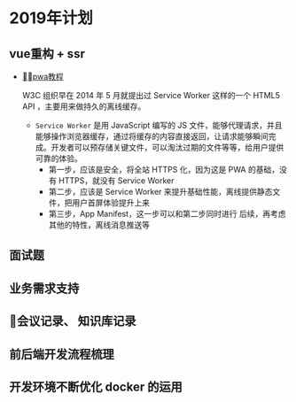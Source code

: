 # 2019年计划
## vue重构 + ssr
-   [pwa教程](https://lavas.baidu.com/pwa)

    W3C 组织早在 2014 年 5 月就提出过 Service Worker 这样的一个 HTML5 API ，主要用来做持久的离线缓存。

    - `Service Worker` 是用 JavaScript 编写的 JS 文件，能够代理请求，并且能够操作浏览器缓存，通过将缓存的内容直接返回，让请求能够瞬间完成。开发者可以预存储关键文件，可以淘汰过期的文件等等，给用户提供可靠的体验。
        - 第一步，应该是安全，将全站 HTTPS 化，因为这是 PWA 的基础，没有 HTTPS，就没有 Service Worker
        - 第二步，应该是 Service Worker 来提升基础性能，离线提供静态文件，把用户首屏体验提升上来
        - 第三步，App Manifest，这一步可以和第二步同时进行
        后续，再考虑其他的特性，离线消息推送等


## 面试题
## 业务需求支持
## 会议记录、 知识库记录
## 前后端开发流程梳理
## 开发环境不断优化 docker 的运用
